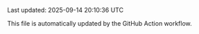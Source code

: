 Last updated: 2025-09-14 20:10:36 UTC

This file is automatically updated by the GitHub Action workflow.

